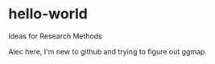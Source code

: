 # hello-world
Ideas for Research Methods

Alec here, I'm new to github and trying to figure out ggmap.
